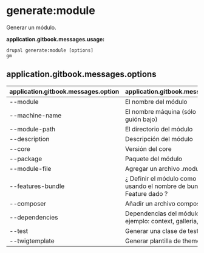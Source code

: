 # generate:module
Generar un módulo.

**application.gitbook.messages.usage:**
```
drupal generate:module [options]
gm
```

## application.gitbook.messages.options
application.gitbook.messages.option | application.gitbook.messages.details
-------|-------------
--module | El nombre del módulo
--machine-name | El nombre máquina (sólo minúsculas y guión bajo)
--module-path | El directorio del módulo
--description | Descripción del módulo
--core | Versión del core
--package | Paquete del módulo
--module-file | Agregar un archivo .module
--features-bundle | ¿ Definir el módulo como una feature usando el nombre de bundle de Feature dado ?
--composer | Añadir un archivo composer.json
--dependencies | Dependencias del módulo (por ejemplo: context, galleria, panels)
--test | Generar una clase de test
--twigtemplate | Generar plantilla de theme
